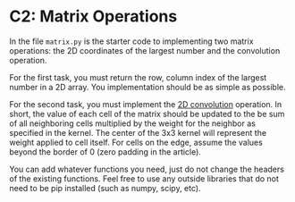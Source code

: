 # C2: Matrix Operations

In the file `matrix.py` is the starter code to implementing two matrix operations: the 2D coordinates of the largest number and the convolution operation.

For the first task, you must return the row, column index of the largest number in a 2D array. You implementation should be as simple as possible.

For the second task, you must implement the [2D convolution](https://www.allaboutcircuits.com/technical-articles/two-dimensional-convolution-in-image-processing/) operation. In short, the value of each cell of the matrix should be updated to the be sum of all neighboring cells multiplied by the weight for the neighbor as specified in the kernel. The center of the 3x3 kernel will represent the weight applied to cell itself. For cells on the edge, assume the values beyond the border of 0 (zero padding in the article).

You can add whatever functions you need, just do not change the headers of the existing functions. Feel free to use any outside libraries that do not need to be pip installed (such as numpy, scipy, etc).
